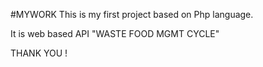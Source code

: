 #MYWORK
This is my first project based on Php language.

It is web based API "WASTE FOOD MGMT CYCLE"

THANK YOU !

